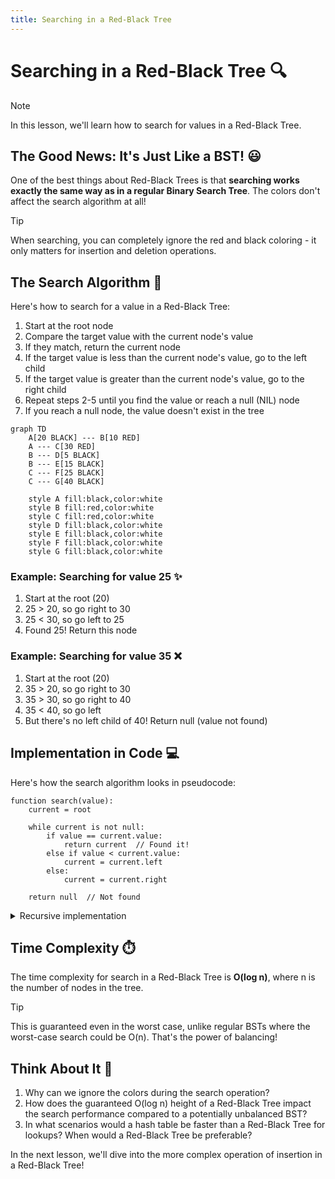 ```yaml
---
title: Searching in a Red-Black Tree
---
```


# Searching in a Red-Black Tree 🔍

> [!NOTE]
> In this lesson, we'll learn how to search for values in a Red-Black Tree.

## The Good News: It's Just Like a BST! 😃

One of the best things about Red-Black Trees is that **searching works exactly the same way as in a regular Binary Search Tree**. The colors don't affect the search algorithm at all!

> [!TIP]
> When searching, you can completely ignore the red and black coloring - it only matters for insertion and deletion operations.

## The Search Algorithm 🎯

Here's how to search for a value in a Red-Black Tree:

1. Start at the root node
2. Compare the target value with the current node's value
3. If they match, return the current node
4. If the target value is less than the current node's value, go to the left child
5. If the target value is greater than the current node's value, go to the right child
6. Repeat steps 2-5 until you find the value or reach a null (NIL) node
7. If you reach a null node, the value doesn't exist in the tree

```mermaid
graph TD
    A[20 BLACK] --- B[10 RED]
    A --- C[30 RED]
    B --- D[5 BLACK]
    B --- E[15 BLACK]
    C --- F[25 BLACK]
    C --- G[40 BLACK]
    
    style A fill:black,color:white
    style B fill:red,color:white
    style C fill:red,color:white
    style D fill:black,color:white
    style E fill:black,color:white
    style F fill:black,color:white
    style G fill:black,color:white
```

### Example: Searching for value 25 ✨

1. Start at the root (20)
2. 25 > 20, so go right to 30
3. 25 < 30, so go left to 25
4. Found 25! Return this node

### Example: Searching for value 35 ❌

1. Start at the root (20)
2. 35 > 20, so go right to 30
3. 35 > 30, so go right to 40
4. 35 < 40, so go left
5. But there's no left child of 40! Return null (value not found)

## Implementation in Code 💻

Here's how the search algorithm looks in pseudocode:

```
function search(value):
    current = root
    
    while current is not null:
        if value == current.value:
            return current  // Found it!
        else if value < current.value:
            current = current.left
        else:
            current = current.right
    
    return null  // Not found
```

<details>
<summary>Recursive implementation</summary>

```
function recursiveSearch(node, value):
    if node is null:
        return null  // Base case: not found
    
    if value == node.value:
        return node  // Found it!
    else if value < node.value:
        return recursiveSearch(node.left, value)
    else:
        return recursiveSearch(node.right, value)
```
</details>

## Time Complexity ⏱️

The time complexity for search in a Red-Black Tree is **O(log n)**, where n is the number of nodes in the tree.

> [!TIP]
> This is guaranteed even in the worst case, unlike regular BSTs where the worst-case search could be O(n). That's the power of balancing!

## Think About It 🤔

1. Why can we ignore the colors during the search operation?
2. How does the guaranteed O(log n) height of a Red-Black Tree impact the search performance compared to a potentially unbalanced BST?
3. In what scenarios would a hash table be faster than a Red-Black Tree for lookups? When would a Red-Black Tree be preferable?

In the next lesson, we'll dive into the more complex operation of insertion in a Red-Black Tree! 